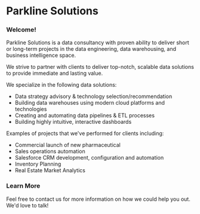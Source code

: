 
# Parkline Solutions

### Welcome!

Parkline Solutions is a data consultancy with proven ability to deliver short or long-term projects in the data engineering, data warehousing, and business intelligence space.

We strive to partner with clients to deliver top-notch, scalable data solutions to provide immediate and lasting value.

We specialize in the following data solutions:
 - Data strategy advisory & technology selection/recommendation
 - Building data warehouses using modern cloud platforms and technologies
 - Creating and automating data pipelines & ETL processes
 - Building highly intuitive, interactive dashboards

Examples of projects that we've performed for clients including:
 - Commercial launch of new pharmaceutical
 - Sales operations automation
 - Salesforce CRM development, configuration and automation
 - Inventory Planning
 - Real Estate Market Analytics


### Learn More

Feel free to contact us for more information on how we could help you out. We'd love to talk!
